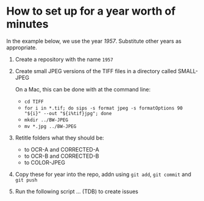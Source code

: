 # How to set up for a year worth of minutes

In the example below, we use the year _1957_. Substitute other years as appropriate.

1. Create a repository with the name `1957`
2. Create small JPEG versions of the TIFF files in a directory called SMALL-JPEG

   On a Mac, this can be done with at the command line:
     - `cd TIFF`
     - `for i in *.tif; do sips -s format jpeg -s formatOptions 90 "${i}" --out "${i%tif}jpg"; done`
     - `mkdir ../BW-JPEG`
     - `mv *.jpg ../BW-JPEG`

2. Retitle folders what they should be:
   - to OCR-A and CORRECTED-A
   - to OCR-B and CORRECTED-B
   - to COLOR-JPEG
   
3. Copy these for year into the repo, addn using `git add`, `git commit` and `git push`


4. Run the following script ... (TDB) to create issues

